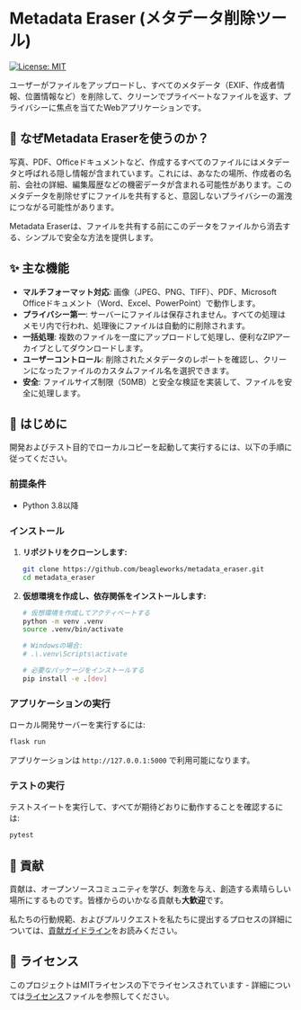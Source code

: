 # Metadata Eraser (メタデータ削除ツール)

[![License: MIT](https://img.shields.io/badge/License-MIT-yellow.svg)](https://opensource.org/licenses/MIT)

ユーザーがファイルをアップロードし、すべてのメタデータ（EXIF、作成者情報、位置情報など）を削除して、クリーンでプライベートなファイルを返す、プライバシーに焦点を当てたWebアプリケーションです。

## 🌟 なぜMetadata Eraserを使うのか？

写真、PDF、Officeドキュメントなど、作成するすべてのファイルにはメタデータと呼ばれる隠し情報が含まれています。これには、あなたの場所、作成者の名前、会社の詳細、編集履歴などの機密データが含まれる可能性があります。このメタデータを削除せずにファイルを共有すると、意図しないプライバシーの漏洩につながる可能性があります。

Metadata Eraserは、ファイルを共有する前にこのデータをファイルから消去する、シンプルで安全な方法を提供します。

## ✨ 主な機能

-   **マルチフォーマット対応**: 画像（JPEG、PNG、TIFF）、PDF、Microsoft Officeドキュメント（Word、Excel、PowerPoint）で動作します。
-   **プライバシー第一**: サーバーにファイルは保存されません。すべての処理はメモリ内で行われ、処理後にファイルは自動的に削除されます。
-   **一括処理**: 複数のファイルを一度にアップロードして処理し、便利なZIPアーカイブとしてダウンロードします。
-   **ユーザーコントロール**: 削除されたメタデータのレポートを確認し、クリーンになったファイルのカスタムファイル名を選択できます。
-   **安全**: ファイルサイズ制限（50MB）と安全な検証を実装して、ファイルを安全に処理します。

## 🚀 はじめに

開発およびテスト目的でローカルコピーを起動して実行するには、以下の手順に従ってください。

### 前提条件

-   Python 3.8以降

### インストール

1.  **リポジトリをクローンします:**
    ```bash
    git clone https://github.com/beagleworks/metadata_eraser.git
    cd metadata_eraser
    ```

2.  **仮想環境を作成し、依存関係をインストールします:**
    ```bash
    # 仮想環境を作成してアクティベートする
    python -m venv .venv
    source .venv/bin/activate

    # Windowsの場合:
    # .\.venv\Scripts\activate

    # 必要なパッケージをインストールする
    pip install -e .[dev]
    ```

### アプリケーションの実行

ローカル開発サーバーを実行するには:
```bash
flask run
```
アプリケーションは `http://127.0.0.1:5000` で利用可能になります。

### テストの実行

テストスイートを実行して、すべてが期待どおりに動作することを確認するには:
```bash
pytest
```

## 🤝 貢献

貢献は、オープンソースコミュニティを学び、刺激を与え、創造する素晴らしい場所にするものです。皆様からのいかなる貢献も**大歓迎**です。

私たちの行動規範、およびプルリクエストを私たちに提出するプロセスの詳細については、[貢献ガイドライン](CONTRIBUTING_ja.md)をお読みください。

## 📜 ライセンス

このプロジェクトはMITライセンスの下でライセンスされています - 詳細については[ライセンス](LICENSE_ja.md)ファイルを参照してください。
